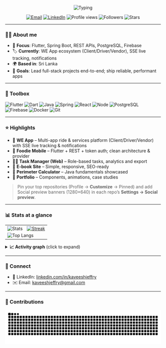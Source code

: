 <!-- Advanced Profile README for KaveeshJeffry -->

<!-- HERO --------------------------------------------------------------->
<p align="center">
  <img src="https://readme-typing-svg.demolab.com?font=Inter&weight=800&size=30&pause=1200&center=true&vCenter=true&width=980&lines=Hi%2C+I'm+Kaveesh+Jeffry+Vershan+%F0%9F%91%8B;Flutter+%2B+Spring+Boot+Developer;I+build+scalable+web+%26+mobile+apps" alt="Typing" />
</p>

<p align="center">
  <a href="mailto:kaveeshjeffry@gmail.com"><img alt="Email" src="https://img.shields.io/badge/Email-kaveeshjeffry%40gmail.com-6C5CE7?style=for-the-badge&logo=gmail&logoColor=white"></a>
  <a href="https://www.linkedin.com/in/kaveeshjeffry" target="_blank"><img alt="LinkedIn" src="https://img.shields.io/badge/LinkedIn-KaveeshJeffry-0A66C2?style=for-the-badge&logo=linkedin&logoColor=white"></a>
  <img alt="Profile views" src="https://komarev.com/ghpvc/?username=KaveeshJeffry&style=for-the-badge&color=6C5CE7"/>
  <img alt="Followers" src="https://img.shields.io/github/followers/KaveeshJeffry?style=for-the-badge&color=6C5CE7"/>
  <img alt="Stars" src="https://img.shields.io/github/stars/KaveeshJeffry?style=for-the-badge&color=6C5CE7"/>
</p>

---

### 👨‍💻 About me
- 🧭 **Focus**: Flutter, Spring Boot, REST APIs, PostgreSQL, Firebase  
- 🏷️ **Currently**: WE App ecosystem (Client/Driver/Vendor), SSE live tracking, notifications  
- 🌍 **Based in**: Sri Lanka  
- 🎯 **Goals**: Lead full-stack projects end-to-end; ship reliable, performant apps  

---

### 🧰 Toolbox
<p>
  <img src="https://cdn.jsdelivr.net/gh/devicons/devicon/icons/flutter/flutter-original.svg" height="36" alt="Flutter"/>
  <img src="https://cdn.jsdelivr.net/gh/devicons/devicon/icons/dart/dart-original.svg" height="36" alt="Dart"/>
  <img src="https://cdn.jsdelivr.net/gh/devicons/devicon/icons/java/java-original.svg" height="36" alt="Java"/>
  <img src="https://cdn.jsdelivr.net/gh/devicons/devicon/icons/spring/spring-original.svg" height="36" alt="Spring"/>
  <img src="https://cdn.jsdelivr.net/gh/devicons/devicon/icons/react/react-original.svg" height="36" alt="React"/>
  <img src="https://cdn.jsdelivr.net/gh/devicons/devicon/icons/nodejs/nodejs-original.svg" height="36" alt="Node"/>
  <img src="https://cdn.jsdelivr.net/gh/devicons/devicon/icons/postgresql/postgresql-original.svg" height="36" alt="PostgreSQL"/>
  <img src="https://cdn.jsdelivr.net/gh/devicons/devicon/icons/firebase/firebase-plain.svg" height="36" alt="Firebase"/>
  <img src="https://cdn.jsdelivr.net/gh/devicons/devicon/icons/docker/docker-original.svg" height="36" alt="Docker"/>
  <img src="https://cdn.jsdelivr.net/gh/devicons/devicon/icons/git/git-original.svg" height="36" alt="Git"/>
</p>

---

### ⭐ Highlights
- 🚕 **WE App** – Multi-app ride & services platform (Client/Driver/Vendor) with SSE live tracking & notifications  
- 🛒 **Foodie Mobile** – Flutter + REST + token auth; clean architecture & provider  
- 🧑‍💼 **Task Manager (Web)** – Role-based tasks, analytics and export  
- 📘 **E-book Site** – Simple, responsive, SEO-ready  
- 📐 **Perimeter Calculator** – Java fundamentals showcased  
- 🧩 **Portfolio** – Components, animations, case studies  

> Pin your top repositories (Profile → **Customize** → Pinned) and add Social preview banners (1280×640) in each repo’s **Settings → Social preview**.

---

### 📊 Stats at a glance
<table>
  <tr>
    <td>
      <img src="https://github-readme-stats.vercel.app/api?username=KaveeshJeffry&show_icons=true&theme=transparent" alt="Stats" />
    </td>
    <td>
      <a href="https://streak-stats.demolab.com/demo/">
        <img src="https://streak-stats.demolab.com?user=KaveeshJeffry&theme=transparent&hide_border=true" alt="Streak" />
      </a>
    </td>
  </tr>
  <tr>
    <td colspan="2">
      <img src="https://github-readme-stats.vercel.app/api/top-langs/?username=KaveeshJeffry&layout=compact&theme=transparent" alt="Top Langs" />
    </td>
  </tr>
</table>

<details>
<summary><b>📈 Activity graph</b> (click to expand)</summary>

<img src="https://github-readme-activity-graph.vercel.app/graph?username=KaveeshJeffry&radius=14&theme=react-dark&area=true&hide_border=true" alt="activity-graph"/>

</details>

---

### 🤝 Connect
- 💼 LinkedIn: <a href="https://www.linkedin.com/in/kaveeshjeffry">linkedin.com/in/kaveeshjeffry</a>  
- ✉️ Email: <a href="mailto:kaveeshjeffry@gmail.com">kaveeshjeffry@gmail.com</a>

---

### 🐍 Contributions
<picture>
  <source media="(prefers-color-scheme: dark)" srcset="https://raw.githubusercontent.com/KaveeshJeffry/KaveeshJeffry-KaveeshJeffry/output/github-contribution-grid-snake-dark.svg?v=3">
  <img alt="github contribution snake" src="https://raw.githubusercontent.com/KaveeshJeffry/KaveeshJeffry-KaveeshJeffry/output/github-contribution-grid-snake.svg?v=3">
</picture>
